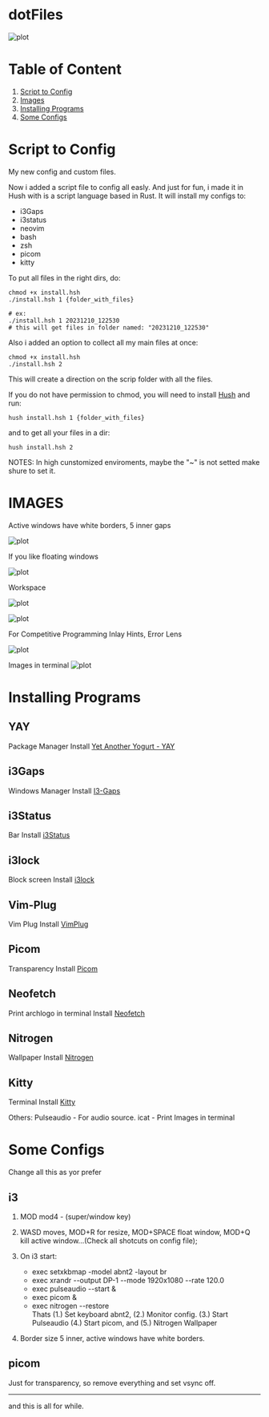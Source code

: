 # dotFiles

![plot](./imgs/1.png)

# Table of Content

1. [Script to Config](https://github.com/DanielAugusto191/dotFiles/tree/new#script-to-config)
2. [Images](https://github.com/DanielAugusto191/dotFiles/tree/new#images)
3. [Installing Programs](https://github.com/DanielAugusto191/dotFiles/tree/new#installing-programs)
4. [Some Configs](https://github.com/DanielAugusto191/dotFiles/tree/new#some-configs)

# Script to Config
My new config and custom files.

Now i added a script file to config all easly. And just for fun, i made it in Hush with is a script language based in Rust. It will install my configs to:
- i3Gaps
- i3status
- neovim
- bash
- zsh
- picom
- kitty

To put all files in the right dirs, do:
``` shell
chmod +x install.hsh
./install.hsh 1 {folder_with_files}

# ex:
./install.hsh 1 20231210_122530
# this will get files in folder named: "20231210_122530"
```
Also i added an option to collect all my main files at once:
``` shell
chmod +x install.hsh
./install.hsh 2
```
This will create a direction on the scrip folder with all the files.

If you do not have permission to chmod, you will need to install [Hush](https://aur.archlinux.org/packages/hush) and run:
```shell
hush install.hsh 1 {folder_with_files}
```
and to get all your files in a dir:
```shell
hush install.hsh 2
```

NOTES:
In high cunstomized enviroments, maybe the "~" is not setted make shure to set it.

# IMAGES
Active windows have white borders, 5 inner gaps

![plot](./imgs/1.png)

If you like floating windows

![plot](./imgs/2.png)

Workspace  

![plot](./imgs/3.png)

![plot](./imgs/4.png)

For Competitive Programming
Inlay Hints, Error Lens

![plot](./imgs/5.png)

Images in terminal
![plot](./imgs/6.png)

# Installing Programs

## YAY
Package Manager
Install [Yet Another Yogurt - YAY](https://github.com/Jguer/yay)

## i3Gaps
Windows Manager
Install [I3-Gaps](https://archlinux.org/packages/community/x86_64/i3-gaps/)

## i3Status
Bar
Install [i3Status](https://archlinux.org/packages/community/x86_64/i3status/)

## i3lock
Block screen
Install [i3lock](https://github.com/i3/i3lock)

## Vim-Plug
Vim Plug
Install [VimPlug](https://github.com/junegunn/vim-plug)

## Picom
Transparency
Install [Picom](https://archlinux.org/packages/?name=picom)

## Neofetch
Print archlogo in terminal
Install [Neofetch](https://aur.archlinux.org/packages/neofetch-git)

## Nitrogen
Wallpaper
Install [Nitrogen](https://aur.archlinux.org/packages/nitrogen-git)

## Kitty
Terminal
Install [Kitty](https://archlinux.org/packages/?name=kitty)

Others:
Pulseaudio - For audio source.
icat - Print Images in terminal

# Some Configs

Change all this as yor prefer

## i3
    
1. MOD mod4 - (super/window key)

2. WASD moves, MOD+R for resize, MOD+SPACE float window, MOD+Q kill active window...(Check all shotcuts on config file);

3. On i3 start: 
    * exec setxkbmap -model abnt2 -layout br
    * exec xrandr --output DP-1 --mode 1920x1080 --rate 120.0
    * exec pulseaudio --start &
    * exec picom &
    * exec nitrogen --restore
    <br>Thats (1.) Set keyboard abnt2, (2.) Monitor config. (3.) Start Pulseaudio (4.) Start picom, and (5.) Nitrogen Wallpaper
    
4. Border size 5 inner, active windows have white borders.

## picom

Just for transparency, so remove everything and set vsync off.

<hr>

and this is all for while.
